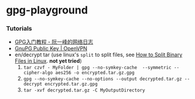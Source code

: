 gpg-playground
==============
### Tutorials
- [GPG入门教程 - 阮一峰的网络日志](https://www.ruanyifeng.com/blog/2013/07/gpg.html)
- [GnuPG Public Key | OpenVPN](https://openvpn.net/community-resources/sig/)
- en/decrypt tar (use linux's `split` to split files, see [How to Split Binary Files in Linux](https://linuxhint.com/split-binary-files-linux/). **not yet tried**)
  1. `tar czvf - MyFolder | gpg --no-symkey-cache  --symmetric --cipher-algo aes256 -o encrypted.tar.gz.gpg`
  2. `gpg --no-symkey-cache --no-options --output decrypted.tar.gz --decrypt encrypted.tar.gz.gpg`
  3. `tar -xvf decrypted.tar.gz -C MyOutputDirectory`

